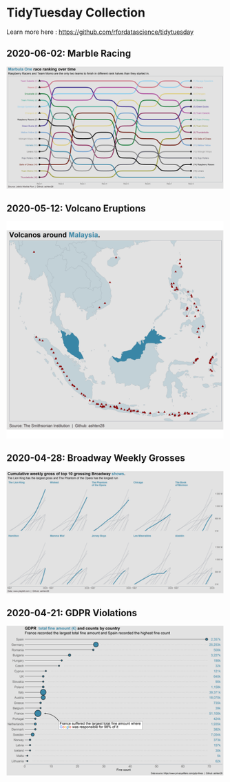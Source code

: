 # TidyTuesday Collection

Learn more here : https://github.com/rfordatascience/tidytuesday

## 2020-06-02: Marble Racing

![Alt text](2020-06-02/marble_plot.png?raw=true "marble") 

## 2020-05-12: Volcano Eruptions

![Alt text](2020-05-12/volcano_plot.png?raw=true "volcano") 

## 2020-04-28: Broadway Weekly Grosses

![Alt text](2020-04-28/broadway_plot.png?raw=true "broadway")

## 2020-04-21: GDPR Violations

![Alt text](2020-04-21/gdpr_plot.png?raw=true "gdbr") 
